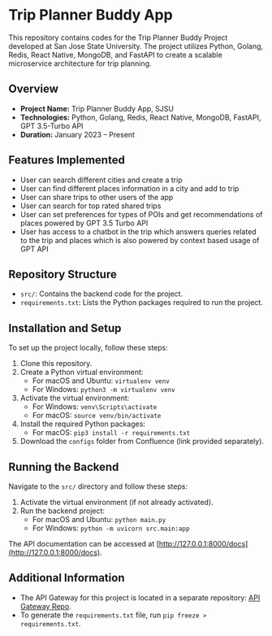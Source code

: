 # Trip Planner Buddy App

This repository contains codes for the Trip Planner Buddy Project developed at San Jose State University. The project utilizes Python, Golang, Redis, React Native, MongoDB, and FastAPI to create a scalable microservice architecture for trip planning.

## Overview

- **Project Name:** Trip Planner Buddy App, SJSU
- **Technologies:** Python, Golang, Redis, React Native, MongoDB, FastAPI, GPT 3.5-Turbo API
- **Duration:** January 2023 – Present

## Features Implemented
- User can search different cities and create a trip
- User can find different places information in a city and add to trip
- User can share trips to other users of the app
- User can search for top rated shared trips
- User can set preferences for types of POIs and get recommendations of places powered by GPT 3.5 Turbo API
- User has access to a chatbot in the trip which answers queries related to the trip and places which is also powered by context based usage of GPT API

## Repository Structure

- `src/`: Contains the backend code for the project.
- `requirements.txt`: Lists the Python packages required to run the project.

## Installation and Setup

To set up the project locally, follow these steps:

1. Clone this repository.
2. Create a Python virtual environment:
    - For macOS and Ubuntu: `virtualenv venv`
    - For Windows: `python3 -m virtualenv venv`
3. Activate the virtual environment:
    - For Windows: `venv\Scripts\activate`
    - For macOS: `source venv/bin/activate`
4. Install the required Python packages:
    - For macOS: `pip3 install -r requirements.txt`
5. Download the `configs` folder from Confluence (link provided separately).

## Running the Backend

Navigate to the `src/` directory and follow these steps:

1. Activate the virtual environment (if not already activated).
2. Run the backend project:
    - For macOS and Ubuntu: `python main.py`
    - For Windows: `python -m uvicorn src.main:app`

The API documentation can be accessed at [http://127.0.0.1:8000/docs](http://127.0.0.1:8000/docs).

## Additional Information

- The API Gateway for this project is located in a separate repository: [API Gateway Repo](https://github.com/Ruturajnawale10/api-gateway).
- To generate the `requirements.txt` file, run `pip freeze > requirements.txt`.
